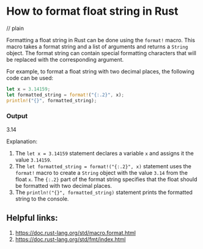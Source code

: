 # How to format float string in Rust
// plain

Formatting a float string in Rust can be done using the `format!` macro. This macro takes a format string and a list of arguments and returns a `String` object. The format string can contain special formatting characters that will be replaced with the corresponding argument.

For example, to format a float string with two decimal places, the following code can be used:

```rust
let x = 3.14159;
let formatted_string = format!("{:.2}", x);
println!("{}", formatted_string);
```

### Output
3.14

Explanation:
1. The `let x = 3.14159` statement declares a variable `x` and assigns it the value `3.14159`.
2. The `let formatted_string = format!("{:.2}", x)` statement uses the `format!` macro to create a `String` object with the value `3.14` from the float `x`. The `{:.2}` part of the format string specifies that the float should be formatted with two decimal places.
3. The `println!("{}", formatted_string)` statement prints the formatted string to the console.

## Helpful links:
1. https://doc.rust-lang.org/std/macro.format.html
2. https://doc.rust-lang.org/std/fmt/index.html